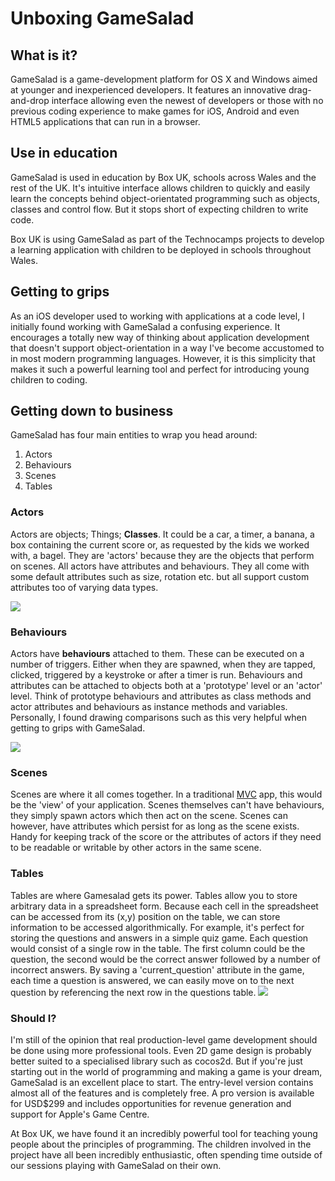# Unboxing GameSalad

## What is it?
GameSalad is a game-development platform for OS X and Windows aimed at younger and inexperienced developers. It features an innovative drag-and-drop interface allowing even the newest of developers or those with no previous coding experience to make games for iOS, Android and even HTML5 applications that can run in a browser.

## Use in education
GameSalad is used in education by Box UK, schools across Wales and the rest of the UK. It's intuitive interface allows children to quickly and easily learn the concepts behind object-orientated programming such as objects, classes and control flow. But it stops short of expecting children to write code. 

Box UK is using GameSalad as part of the Technocamps projects to develop a learning application with children to be deployed in schools throughout Wales.

## Getting to grips
As an iOS developer used to working with applications at a code level, I initially found working with GameSalad a confusing experience. It encourages a totally new way of thinking about application development that doesn't support object-orientation in a way I've become accustomed to in most modern programming languages. However, it is this simplicity that makes it such a powerful learning tool and perfect for introducing young children to coding.

## Getting down to business
GameSalad has four main entities to wrap you head around:

1. Actors
2. Behaviours
3. Scenes
4. Tables

### Actors
Actors are objects; Things; **Classes**.  It could be a car, a timer, a banana, a box containing the current score or, as requested by the kids we worked with, a bagel. They are 'actors' because they are the objects that perform on scenes. All actors have attributes and behaviours. They all come with some default attributes such as size, rotation etc. but all support custom attributes too of varying data types.

![](https://www.evernote.com/shard/s10/sh/43f58b9f-7755-49b1-994b-748a7c2ca5c3/6f03db15824900d4f99abea3319b1c1e/deep/0/Screenshot%2017/06/2013%2009:32.png)

### Behaviours
Actors have **behaviours** attached to them. These can be executed on a number of triggers. Either when they are spawned, when they are tapped, clicked, triggered by a keystroke or after a timer is run. 
Behaviours and attributes can be attached to objects both at a 'prototype' level or an 'actor' level. Think of prototype behaviours and attributes as class methods and actor attributes and behaviours as instance methods and variables. Personally, I found drawing comparisons such as this very helpful when getting to grips with GameSalad.

![](https://www.evernote.com/shard/s10/sh/093d63e3-73fd-4225-8220-076250911fee/7653f24af19fba0830679ccd7c41abb5/deep/0/Screenshot%2017/06/2013%2009:35.png)

### Scenes
Scenes are where it all comes together. In a traditional [MVC](http://en.wikipedia.org/wiki/Model%E2%80%93view%E2%80%93controller) app, this would be the 'view' of your application. Scenes themselves can't have behaviours, they simply spawn actors which then act on the scene. Scenes can however, have attributes which persist for as long as the scene exists. Handy for keeping track of the score or the attributes of actors if they need to be readable or writable by other actors in the same scene.

### Tables
Tables are where Gamesalad gets its power. Tables allow you to store arbitrary data in a spreadsheet form. Because each cell in the spreadsheet can be accessed from its (x,y) position on the table, we can store information to be accessed algorithmically.
For example, it's perfect for storing the questions and answers in a simple quiz game. Each question would consist of a single row in the table. The first column could be the question, the second would be the correct answer followed by a number of incorrect answers. By saving a 'current_question' attribute in the game, each time a question is answered, we can easily move on to the next question by referencing the next row in the questions table.
![](https://www.evernote.com/shard/s10/sh/209d4273-d8e1-47ad-8b06-143a2214a46d/6297da61acc07b9d790f6808178ba22e/deep/0/Screenshot%2017/06/2013%2009:36.png)

### Should I?
I'm still of the opinion that real production-level game development should be done using more professional tools. Even 2D game design is probably better suited to a specialised library such as cocos2d. But if you're just starting out in the world of programming and making a game is your dream, GameSalad is an excellent place to start. The entry-level version contains almost all of the features and is completely free. A pro version is available for USD$299 and includes opportunities for revenue generation and support for Apple's Game Centre.

At Box UK, we have found it an incredibly powerful tool for teaching young people about the principles of programming. The children involved in the project have all been incredibly enthusiastic, often spending time outside of our sessions playing with GameSalad on their own.
